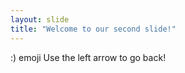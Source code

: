 ```yaml
---
layout: slide
title: "Welcome to our second slide!"
---
```

:) emoji
Use the left arrow to go back!
